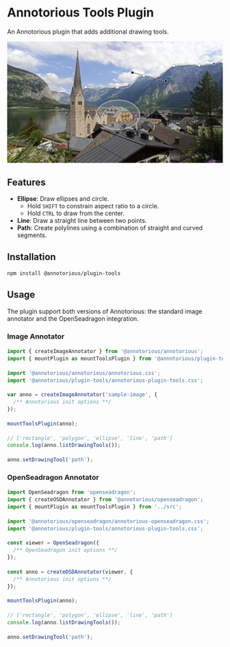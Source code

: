 # Annotorious Tools Plugin

An Annotorious plugin that adds additional drawing tools.

<img src="screenshot.jpg" style="width:540px" alt="A screenshot of the Annotorious Tools plugin, showing ellipse and path annotations." />

## Features

* **Ellipse**: Draw ellipses and circle. 
  * Hold `SHIFT` to constrain aspect ratio to a circle. 
  * Hold `CTRL` to draw from the center.
* **Line**: Draw a straight line between two points.
* **Path**: Create polylines using a combination of straight and curved segments.

## Installation

```sh
npm install @annotorious/plugin-tools
```

## Usage

The plugin support both versions of Annotorious: the standard image annotator and the OpenSeadragon integration.

### Image Annotator

```js
import { createImageAnnotator } from '@annotorious/annotorious';
import { mountPlugin as mountToolsPlugin } from '@annotorious/plugin-tools';

import '@annotorious/annotorious/annotorious.css';
import '@annotorious/plugin-tools/annotorious-plugin-tools.css';

var anno = createImageAnnotator('sample-image', {
  /** Annotorious init options **/
});

mountToolsPlugin(anno);

// ['rectangle', 'polygon', 'ellipse', 'line', 'path']
console.log(anno.listDrawingTools());

anno.setDrawingTool('path');
```

### OpenSeadragon Annotator

```js
import OpenSeadragon from 'openseadragon';
import { createOSDAnnotator } from '@annotorious/openseadragon';
import { mountPlugin as mountToolsPlugin } from '../src';

import '@annotorious/openseadragon/annotorious-openseadragon.css';
import '@annotorious/plugin-tools/annotorious-plugin-tools.css';

const viewer = OpenSeadragon({
  /** OpenSeadragon init options **/
});

const anno = createOSDAnnotator(viewer, {
  /** Annotorious init options **/
});

mountToolsPlugin(anno);

// ['rectangle', 'polygon', 'ellipse', 'line', 'path']
console.log(anno.listDrawingTools());

anno.setDrawingTool('path');
```


